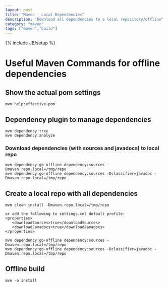 ```yaml
---
layout: post
title: "Maven - Local Dependencies"
description: "Download all dependencies to a local repository/offline"
category: "maven"
tags: ["maven","build"]
---
```

{% include JB/setup %}

# Useful Maven Commands for offline dependencies

## Show the actual pom settings

    mvn help:effective-pom

## Dependency plugin to manage dependencies

    mvn dependency:tree
    mvn dependency:analyze

### Download dependencies (with sources and javadocs) to local repo

    mvn dependency:go-offline dependency:sources -Dmaven.repo.local=/tmp/repo
    mvn dependency:go-offline dependency:sources -Dclassifier=javadoc -Dmaven.repo.local=/tmp/repo


## Create a local repo with all dependencies

    mvn clean install -Dmaven.repo.local=/tmp/repo

    or add the following to settings.xml default profile:
    <properties>
       <downloadSources>true</downloadSources>
       <downloadJavadocs>true</downloadJavadocs>
    </properties>

    mvn dependency:go-offline dependency:sources -Dmaven.repo.local=/tmp/repo
    mvn dependency:go-offline dependency:sources -Dclassifier=javadoc -Dmaven.repo.local=/tmp/repo

## Offline build

    mvn -o install
